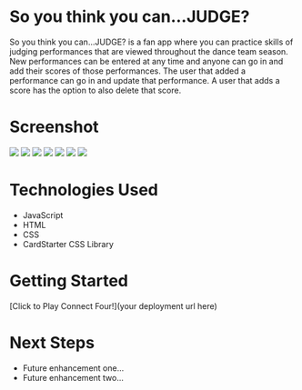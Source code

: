 # So you think you can...JUDGE?

So you think you can...JUDGE? is a fan app where you can practice skills of judging performances that are viewed throughout the dance team season.  New performances can be entered at any time and anyone can go in and add their scores of those performances.  The user that added a performance can go in and update that performance.  A user that adds a score has the option to also delete that score.

# Screenshot

<img src="https://i.imgur.com/WlroULol.png">
<img src="https://i.imgur.com/ofElOsal.png">
<img src="https://i.imgur.com/vfu5fMSl.png">
<img src="https://i.imgur.com/B5HlLu1l.png">
<img src="https://i.imgur.com/oiOqO72l.png">
<img src="https://i.imgur.com/u7B5rGil.png">
<img src="https://i.imgur.com/9E5ZW1Dl.png">




# Technologies Used

- JavaScript
- HTML
- CSS
- CardStarter CSS Library

# Getting Started

[Click to Play Connect Four!](your deployment url here)

# Next Steps

- Future enhancement one...
- Future enhancement two... 
